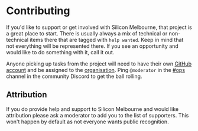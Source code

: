 # Contributing

If you'd like to support or get involved with Silicon Melbourne, that project is a great place to start. There is usually always a mix of technical or non-technical items there that are tagged with `help wanted`. Keep in mind that not everything will be represented there. If you see an opportunity and would like to do something with it, call it out.

Anyone picking up tasks from the project will need to have their own [GitHub account](https://docs.github.com/en/get-started/start-your-journey/creating-an-account-on-github) and be assigned to the [organisation](https://github.com/silicon-melbourne). Ping `@moderator` in the [#ops](https://discord.com/channels/1377448057179865169/1390166473799893123) channel in the community Discord to get the ball rolling.

## Attribution

If you do provide help and support to Silicon Melbourne and would like attribution please ask a moderator to add you to the list of supporters. This won't happen by default as not everyone wants public recognition.
